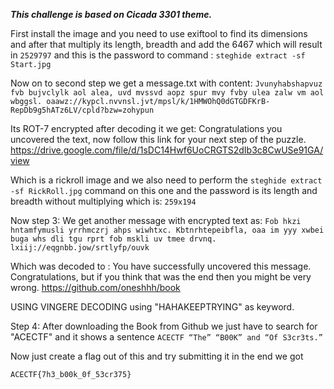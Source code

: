***This challenge is based on Cicada 3301 theme.***

First install the image and you need to use exiftool to find its dimensions and after that multiply its length, breadth and add the 6467 which will result in ``2529797`` and this is the password to command :  ``steghide extract -sf Start.jpg``


Now on to second step we get a message.txt with content:
 ``Jvunyhabshapvuz fvb bujvclylk aol alea, uvd mvssvd aopz spur mvy fvby ulea zalw vm aol wbggsl.
oaawz://kypcl.nvvnsl.jvt/mpsl/k/1HMWOhQ0dGTGDFKrB-RepDb9g5hATz6LV/cpld?bzw=zohypun``

Its ROT-7 encrypted after decoding it we get:
Congratulations you uncovered the text, now follow this link for your next step of the puzzle.
https://drive.google.com/file/d/1sDC14Hwf6UoCRGTS2dIb3c8CwUSe91GA/view

Which is a rickroll image and we also need to perform the ``steghide extract -sf RickRoll.jpg`` command on this one and the password is its length and breadth without multiplying which is: ``259x194``

Now step 3: We get another message with encrypted text as: 
 ``Fob hkzi hntamfymusli yrrhmczrj ahps wiwhtxc. Kbtnrhtepeibfla, oaa im yyy xwbei buga whs dli tgu rprt fob mskli uv tmee drvnq.
lxiij://eqgnbb.jow/srtlyfp/ouvk``

Which was decoded to :
You have successfully uncovered this message. Congratulations, but if you think that was the end then you might be very wrong.
https://github.com/oneshhh/book

USING VINGERE DECODING using "HAHAKEEPTRYING" as keyword.

Step 4: After downloading the Book from Github we just have to search for "ACECTF" and it shows a sentence ``ACECTF “The” “B00K” and “Of S3cr3ts.”``

Now just create a flag out of this and try submitting it in the end we got

``ACECTF{7h3_b00k_0f_53cr375} ``
